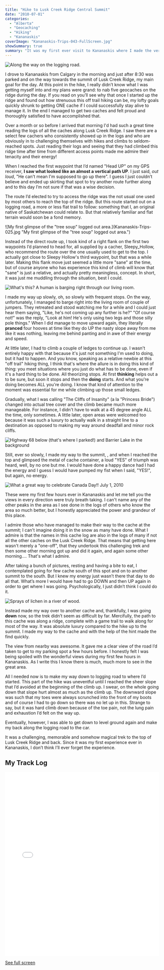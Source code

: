 ```yaml
---
title: "Hike to Lusk Creek Ridge Central Summit"
date: "2010-07-01"
categories: 
  - "Alberta"
  - "Geocaching"
  - "Hiking"
  - "Kananaskis"
coverImage: "Kananaskis-Trips-043-FullScreen.jpg"
showSummary: true
summary: "It was my first ever visit to Kananaskis where I made the very memorable off-trail climb to the central summit along Lusk Creek Ridge. It was July 1, Canada Day, too!"
---
```


![Along the way on the logging road.](Kananaskis-Trips-023.jpg "Along the way on the logging road.")

I drove to Kananaskis from Calgary in the morning and just after 8:30 was parked and on the way towards the summit of Lusk Creek Ridge, my main goal for the day. At this point in the hike, I really didn’t know what I was getting myself into and my plans were grand: to nab five geocaches on the ridge during the day. If you read on you’ll see why that once I started up the ridge and found out how strenuous this off trail hiking can be, my lofty goals quickly shrunk to getting ONE cache if I could successfully stay alive to manage it. In the end I managed to get two caches and felt proud and thoroughly satisfied to have accomplished that.

Over a month or so before I arrived that morning I'd had such a great time reading the logs of all the caches along Lusk Creek Ridge. I saw there are a select few cachers who consistently showed up in the logs and who are obviously in to challenging themselves with hikes and climbs to seldom-reached spots. Just reading their logs and seeing that they had climbed this ridge time after time from different access points made me admire their tenacity and their energy!

When I reached the first waypoint that I’d named "Head UP" on my GPS receiver, **I saw what looked like an almost a vertical path UP**. I just said, _out loud_, "He can't mean I'm supposed to go up there". I guess I just couldn’t believe and ended up skirting that spot to try another route further along and to this day I’m not sure if that was a wise decision.

The route I’d elected to try to access the ridge was the not usual one used by most others to reach the top of the ridge. But this route started out on a logging road, a more or less flat trail to follow: something that I, an original native of Saskatchewan could relate to. But that relatively familiar and flat terrain would soon be a fond memory.

![My first glimpse of the "tree soup" logged out area.](Kananaskis-Trips-025.jpg "My first glimpse of the "tree soup" logged out area.")

Instead of the direct route up, I took kind of a right flank on the first two waypoints I’d planned to head for, all supplied by a cacher, Sleepy\_Hollow, who recommend the route over the one usually used to get to the top. I actually got close to Sleepy Hollow's third waypoint, but that was a while later. Making this flank move just seemed a little more "sane" at the time, but of course anyone who has experience this kind of climb will know that "sane" is just a relative, and actually pretty meaningless, concept. In short, it was just me muddling through the situation, best I could.

![What's this? A human is barging right through our living room.](Kananaskis-Trips-027.jpg "What's this? A human is barging right through our living room.")

I made my way up slowly, oh, so slowly with frequent stops. On the way, unfortunately, I managed to barge right into the living room of couple of jumpers. They retreated and stood watching me for a while and I could just hear them saying, "Like, he's not coming up any further is he?" "Of course not!" was the reply, "Look at him! He's only using two legs and those silly pole things." When I did manage to move upward again, they literally **pranced** four hooves at time like they do UP the nasty slope away from me like it was nothing, leaving me behind panting and in awe of their energy and speed.

At little later, I had to climb a couple of ledges to continue up. I wasn't entirely happy with that because it's just not something I'm used to doing, but it had to happen. And you know, speaking as a relative newbie at this "off trail" hiking thing, I think that's where the allure is in doing this kind of thing: you meet situations where you just do what has to be done, even if it's a hard thing to be done. All theorizing stops. At first **thinking** helps out a to be sure, but soon it stops and then the **doing** starts. And what you're doing becomes ALL you're doing. I know that kind of attention to the moment was essential for me while climbing up those small ledges.

Gradually, what I was calling "The Cliffs of Insanity" (a la "Princess Bride") changed into actual tree cover and the climb became much more manageable. For instance, I didn't have to walk at a 45 degree angle ALL the time, only sometimes. A little later, open areas were welcomed too because it was such a luxury to actually walk in a straight line to a destination as opposed to making my way around deadfall and minor rock cliffs.

![Highway 68 below (that's where I parked!) and Barrier Lake in the background](Kananaskis-Trips-056.jpg "Highway 68 below (that's where I parked!) and Barrier Lake in the background")

Still, ever so slowly, I made my way to the summit, , and when I reached the top and glimpsed the metal of cache container, a loud "YES" of triumph was heard, well, by no one but me. I would have done a happy dance had I had the energy and I guess I would have pumped my fist when I said, "YES!", but again, no energy.

![What a great way to celebrate Canada Day!! July 1, 2010](Kananaskis-Trips-038.jpg "What a great way to celebrate Canada Day!! July 1, 2010")

These were my first few hours ever in Kananaskis and let me tell you the views in every direction were truly breath taking. I can't name any of the other peaks in the area as I see done in the logs of others who know the area so much better, but I honestly appreciated the power and grandeur of this place.

I admire those who have managed to make their way to the cache at the summit; I can't imagine doing it in the snow as many have done. What I admire is that the names in this cache log are also in the logs of many if not all the other caches on the Lusk Creek Ridge. That means that getting here wasn't merely a "one-off", that they undertook this challenging trek and then some other morning got up and did it again, and again some other morning…. That's what I admire.

After taking a bunch of pictures, resting and having a bite to eat, I contemplated going for few cache south of this spot and on to another summit to the south. But I knew my energy just wasn’t there that day to do all that. What’s more I would have had to go DOWN and then UP again in order to get where I was going. Psychologically, I just didn’t think I could do it.

![Sprays of lichen in a river of wood.](Kananaskis-Trips-058.jpg "Sprays of lichen in a river of wood.")

Instead made my way over to another cache and, thankfully, I was going **down** now, so the trek didn’t seem as difficult by far. Mercifully, the path to this cache was along a ridge, complete with a game trail to walk along for most of the way. It was absolute luxury compared to the hike up to the summit. I made my way to the cache and with the help of the hint made the find quickly.

The view from nearby was awesome. It gave me a clear view of the road I’d taken to get to my parking spot a few hours before. I honestly felt I was being spoiled with the wonderful views during my first few hours in Kananaskis. As I write this I know there is much, much more to see in the great area.

All I needed now is to make my way down to logging road to where I’d started. This part of the hike was uneventful until I reached the sheer slope that I’d avoided at the beginning of the climb up. I swear, on the whole going down that slope hurt almost as much as the climb up. The downward slope was such that my toes were always scrunched into the front of my boots and of course I had to go down so there was no let up in this. Strange to say, but it was hard climb down because of the toe pain, not the lung pain and exhaustion I’d felt on the way up.

Eventually, however, I was able to get down to level ground again and make my back along the logging road to the car.

It was a challenging, memorable and somehow magical trek to the top of Lusk Creek Ridge and back. Since it was my first experience ever in Kananaskis, I don’t think I’ll ever forget the experience.


## My Track Log
<iframe width="100%" height="600px" frameborder="0" allowfullscreen src="//umap.openstreetmap.fr/en/map/untitled-map_838873?scaleControl=false&miniMap=true&scrollWheelZoom=true&zoomControl=true&allowEdit=false&moreControl=true&searchControl=null&tilelayersControl=null&embedControl=null&datalayersControl=true&onLoadPanel=undefined&captionBar=false&datalayers=2523776%2C2523777"></iframe><p><a href="//umap.openstreetmap.fr/en/map/untitled-map_838873">See full screen</a></p>